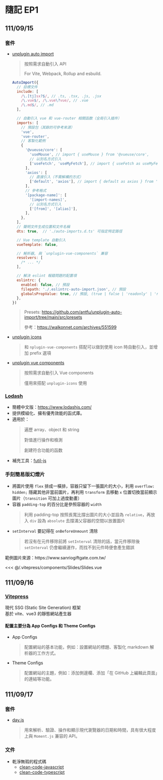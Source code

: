 <script setup>
import Slides from '../.vitepress/components/Slides/Slides.vue'
import FoldCode from '../.vitepress/components/FoldCode.vue'
</script>


# 隨記 EP1
## 111/09/15
### 套件
  * [unplugin auto import](https://github.com/antfu/unplugin-auto-import)
    > 按照需求自動引入 API
    > 
    > For Vite, Webpack, Rollup and esbuild.

    <FoldCode>

    ```javascript
    AutoImport({
      // 目標文件
      include: [
        /\.[tj]sx?$/, // .ts, .tsx, .js, .jsx
        /\.vue$/, /\.vue\?vue/, // .vue
        /\.md$/, // .md
      ],

      // 自動引入 vue 和 vue-router 相關函数（全局引入插件）
      imports: [
        // 預設包（其餘的可參考來源）
        'vue',
        'vue-router',
        // 客製化範例
        {
          '@vueuse/core': [
            'useMouse', // import { useMouse } from '@vueuse/core',
            // 以別名方式引入
            ['useFetch', 'useMyFetch'], // import { useFetch as useMyFetch } from '@vueuse/core',
          ],
          'axios': [
            // 直接引入（不需解構的方式）
            ['default', 'axios'], // import { default as axios } from 'axios',
          ],
          // 參考格式
          '[package-name]': [ 
            '[import-names]',
            // 以別名方式引入
            ['[from]', '[alias]'],
          ],
        },
      ],
      // 聲明文件生成位置和文件名稱
      dts: true,  // './auto-imports.d.ts' 可指定特定路徑

      // Vue template 自動引入
      vueTemplate: false,

      // 解析器, 與 `unplugin-vue-components` 兼容
      resolvers: [
        /* ... */
      ],

      // 解決 eslint 報錯問題的配置項
      eslintrc: {
        enabled: false, // 預設
        filepath: './.eslintrc-auto-import.json', // 預設
        globalsPropValue: true, // 預設, (true | false | 'readonly' | 'readable' | 'writable' | 'writeable')
      },
    })
    ```

    </FoldCode>

    > Presets: https://github.com/antfu/unplugin-auto-import/tree/main/src/presets
    >
    > 參考：https://walkonnet.com/archives/551599
  * [unplugin icons](https://github.com/antfu/unplugin-icons)
    > 和 `nplugin-vue-components` 搭配可以做到使用 icon 時自動引入，並增加 prefix 選項
  * [unplugin vue components](https://github.com/antfu/unplugin-vue-components)
    > 按照需求自動引入 Vue components
    >
    > 僅用來搭配 `unplugin-icons` 使用
### [Lodash](https://lodash.com/docs/4.17.15)
  * 簡體中文版：https://www.lodashjs.com/ 
  * 提供模組化、擁有優秀效能的函式庫。
  * 適用於：
    > 遍歷 array、object 和 string
    >
    > 對值進行操作和檢測
    >
    > 創建符合功能的函数
  * 補充工具：[futil-js](https://github.com/smartprocure/futil-js)
### 手刻簡易版幻燈片
  * 將圖片使用 `flex` 排成一橫排，容器只留下一張圖片的大小，利用 `overflow: hidden;` 隱藏其他非當前圖片，再利用 `transform` 去移動 `x` 位置切換當前顯示圖片（`transition` 可加上過度動畫）
  * 容器 `padding-top` 的百分比是參照容器的 `width`
    > 利用 padding-top 按照長寬比撐出圖片的大小並設為 `relative`，再放入 `div` 設為 `absolute` 去撐滿父容器的空間以放置圖片
  * `setInterval` 要記得在 `onBeforeUnmount` 清除
    > 若沒有在元件移除前將 `setInterval` 清除的話，當元件移除後 `setInterval` 仍會繼續運作，而找不到元件時便會產生錯誤
  <Slides />
  範例圖片來源：https://www.sanriogiftgate.com.tw/
  <FoldCode>

  <<< @/.vitepress/components/Slides/Slides.vue
  
  </FoldCode>
  

## 111/09/16
### [Vitepress](https://vitepress.vuejs.org/)
現代 SSG (Static Site Generation) 框架<br>
基於 vite、vue3 的靜態網站產生器

#### 配置主要分為 App Configs 和 Theme Configs
  * App Configs
    >
    > 配置網站的基本功能，例如：設置網站的標題、客製化 markdown 解析器的工作方式。
  * Theme Configs
    > 配置網站的主題，例如：添加側邊欄、添加「在 GitHub 上編輯此頁面」的連結等功能。

## 111/09/17
### 套件
  * [day.js](https://t.me/c/1319631492/1065)
    > 用來解析、驗證、操作和顯示現代瀏覽器的日期和時間，具有很大程度上與 `Moment.js` 兼容的 API。
### 文件
  * 乾淨無瑕的程式碼
    * [clean-code-javascript](https://github.com/ryanmcdermott/clean-code-javascript)
    * [clean-code-typescript](https://github.com/labs42io/clean-code-typescript)


